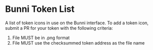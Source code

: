 # Bunni Token List

A list of token icons in use on the Bunni interface. To add a token icon, submit a PR for your token with the following criteria:

1. File MUST be in .png format
2. File MUST use the checksummed token address as the file name
